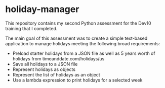 # holiday-manager

This repository contains my second Python assessment for the Dev10 training that I completed. 

The main goal of this assessment was to create a simple text-based application to manage holidays meeting the following broad requirements:

* Preload starter holidays from a JSON file as well as 5 years worth of holidays from timeanddate.com/holidays/us
* Save all holidays to a JSON file
* Represent holidays as objects
* Represent the list of holidays as an object
* Use a lambda expression to print holidays for a selected week
